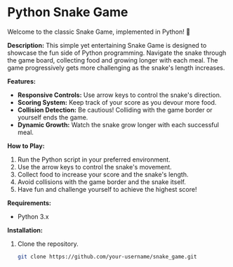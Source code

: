 # Python Snake Game

Welcome to the classic Snake Game, implemented in Python! 🐍

**Description:**
This simple yet entertaining Snake Game is designed to showcase the fun side of Python programming. Navigate the snake through the game board, collecting food and growing longer with each meal. The game progressively gets more challenging as the snake's length increases.

**Features:**
- **Responsive Controls:** Use arrow keys to control the snake's direction.
- **Scoring System:** Keep track of your score as you devour more food.
- **Collision Detection:** Be cautious! Colliding with the game border or yourself ends the game.
- **Dynamic Growth:** Watch the snake grow longer with each successful meal.

**How to Play:**
1. Run the Python script in your preferred environment.
2. Use the arrow keys to control the snake's movement.
3. Collect food to increase your score and the snake's length.
4. Avoid collisions with the game border and the snake itself.
5. Have fun and challenge yourself to achieve the highest score!

**Requirements:**
- Python 3.x

**Installation:**
1. Clone the repository.
   ```bash
   git clone https://github.com/your-username/snake_game.git
